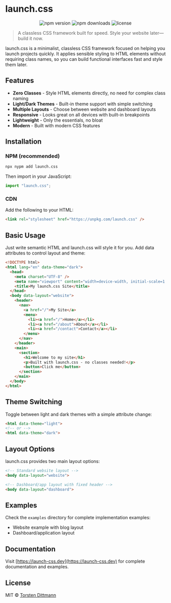 # launch.css

<p align="center">
  <img src="https://img.shields.io/npm/v/launch.css?style=flat-square" alt="npm version">
  <img src="https://img.shields.io/npm/dt/launch.css?style=flat-square" alt="npm downloads">
  <img src="https://img.shields.io/github/license/TorstenDittmann/launch-css?style=flat-square" alt="license">
</p>

> A classless CSS framework built for speed. Style your website later—build it now.

launch.css is a minimalist, classless CSS framework focused on helping you launch projects quickly. It applies sensible styling to HTML elements without requiring class names, so you can build functional interfaces fast and style them later.

## Features

- **Zero Classes** - Style HTML elements directly, no need for complex class naming
- **Light/Dark Themes** - Built-in theme support with simple switching
- **Multiple Layouts** - Choose between website and dashboard layouts
- **Responsive** - Looks great on all devices with built-in breakpoints
- **Lightweight** - Only the essentials, no bloat
- **Modern** - Built with modern CSS features

## Installation

### NPM (recommended)

```bash
npx nypm add launch.css
```

Then import in your JavaScript:

```js
import "launch.css";
```

### CDN

Add the following to your HTML:

```html
<link rel="stylesheet" href="https://unpkg.com/launch.css" />
```

## Basic Usage

Just write semantic HTML and launch.css will style it for you. Add data attributes to control layout and theme:

```html
<!DOCTYPE html>
<html lang="en" data-theme="dark">
  <head>
    <meta charset="UTF-8" />
    <meta name="viewport" content="width=device-width, initial-scale=1.0" />
    <title>My launch.css Site</title>
  </head>
  <body data-layout="website">
    <header>
      <nav>
        <a href="/">My Site</a>
        <menu>
          <li><a href="/">Home</a></li>
          <li><a href="/about">About</a></li>
          <li><a href="/contact">Contact</a></li>
        </menu>
      </nav>
    </header>
    <main>
      <section>
        <h1>Welcome to my site</h1>
        <p>Built with launch.css - no classes needed!</p>
        <button>Click me</button>
      </section>
    </main>
  </body>
</html>
```

## Theme Switching

Toggle between light and dark themes with a simple attribute change:

```html
<html data-theme="light">
<!-- or -->
<html data-theme="dark">
```

## Layout Options

launch.css provides two main layout options:

```html
<!-- Standard website layout -->
<body data-layout="website">

<!-- Dashboard/app layout with fixed header -->
<body data-layout="dashboard">
```

## Examples

Check the `examples` directory for complete implementation examples:

- Website example with blog layout
- Dashboard/application layout

## Documentation

Visit [https://launch-css.dev](https://launch-css.dev) for complete documentation and examples.

## License

MIT © [Torsten Dittmann](https://github.com/TorstenDittmann)
